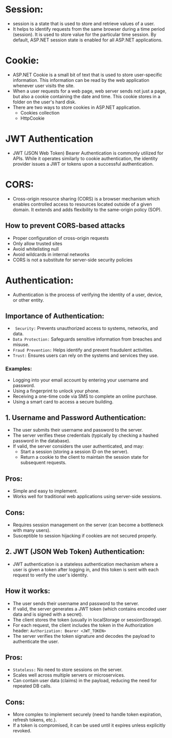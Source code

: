 # Session:
- session is a state that is used to store and retrieve values of a user.
- It helps to identify requests from the same browser during a time period (session). It is used to store value for the particular time session. By default, ASP.NET session state is enabled for all ASP.NET applications.

# Cookie:
- ASP.NET Cookie is a small bit of text that is used to store user-specific information. This information can be read by the web application whenever user visits the site.
- When a user requests for a web page, web server sends not just a page, but also a cookie containing the date and time. This cookie stores in a folder on the user's hard disk.
- There are two ways to store cookies in ASP.NET application.
     - Cookies collection
     - HttpCookie

# JWT Authentication
- JWT (JSON Web Token) Bearer Authentication is commonly utilized for APIs. While it operates similarly to cookie authentication, the identity provider issues a JWT or tokens upon a successful authentication. 

# CORS:
- Cross-origin resource sharing (CORS) is a browser mechanism which enables controlled access to resources located outside of a given domain. It extends and adds flexibility to the same-origin policy (SOP).

## How to prevent CORS-based attacks
- Proper configuration of cross-origin requests
- Only allow trusted sites
- Avoid whitelisting null
- Avoid wildcards in internal networks
- CORS is not a substitute for server-side security policies

# Authentication:
- Authentication is the process of verifying the identity of a user, device, or other entity.

## Importance of Authentication:
- ` Security:` Prevents unauthorized access to systems, networks, and data.
- `Data Protection:` Safeguards sensitive information from breaches and misuse.
- `Fraud Prevention:` Helps identify and prevent fraudulent activities.
- `Trust:` Ensures users can rely on the systems and services they use. 
### Examples:
- Logging into your email account by entering your username and password.
- Using a fingerprint to unlock your phone.
- Receiving a one-time code via SMS to complete an online purchase.
- Using a smart card to access a secure building. 

## 1. Username and Password Authentication:
- The user submits their username and password to the server.
- The server verifies these credentials (typically by checking a hashed password in the database).
- If valid, the server considers the user authenticated, and may:
   - Start a session (storing a session ID on the server).
   - Return a cookie to the client to maintain the session state for subsequent requests. 

## Pros:
- Simple and easy to implement.
- Works well for traditional web applications using server-side sessions.

## Cons:
- Requires session management on the server (can become a bottleneck with many users).
- Susceptible to session hijacking if cookies are not secured properly.


## 2. JWT (JSON Web Token) Authentication:
- JWT authentication is a stateless authentication mechanism where a user is given a token after logging in, and this token is sent with each request to verify the user's identity.

## How it works:
- The user sends their username and password to the server.
- If valid, the server generates a JWT token (which contains encoded user data and is signed with a secret).
- The client stores the token (usually in localStorage or sessionStorage).
- For each request, the client includes the token in the Authorization header: `Authorization: Bearer <JWT_TOKEN>`
- The server verifies the token signature and decodes the payload to authenticate the user.

## Pros:
- `Stateless:` No need to store sessions on the server.
- Scales well across multiple servers or microservices.
- Can contain user data (claims) in the payload, reducing the need for repeated DB calls.

## Cons:
- More complex to implement securely (need to handle token expiration, refresh tokens, etc.).
- If a token is compromised, it can be used until it expires unless explicitly revoked.